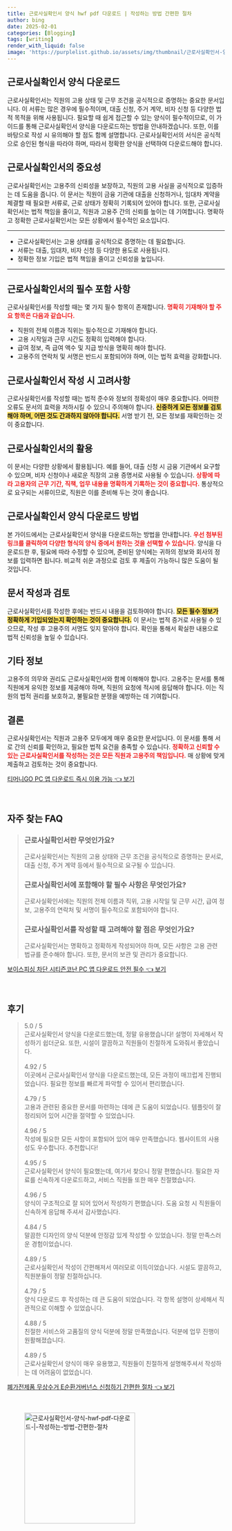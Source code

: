 ```yaml
---
title: 근로사실확인서 양식 hwf pdf 다운로드 | 작성하는 방법 간편한 절차
author: bing
date: 2025-02-01
categories: [Blogging]
tags: [writing]
render_with_liquid: false
image: 'https://purplelist.github.io/assets/img/thumbnail/근로사실확인서-양식-hwf-pdf-다운로드-|-작성하는-방법-간편한-절차.webp'
---
```



<h2 id='근로사실확인서_다운로드'>근로사실확인서 양식 다운로드</h2>

<p>근로사실확인서는 직원의 고용 상태 및 근무 조건을 공식적으로 증명하는 중요한 문서입니다. 이 서류는 많은 경우에 필수적이며, 대출 신청, 주거 계약, 비자 신청 등 다양한 법적 목적을 위해 사용됩니다. 필요할 때 쉽게 접근할 수 있는 양식이 필수적이므로, 이 가이드를 통해 근로사실확인서 양식을 다운로드하는 방법을 안내하겠습니다. 또한, 이를 바탕으로 작성 시 유의해야 할 점도 함께 설명합니다. 근로사실확인서의 서식은 공식적으로 승인된 형식을 따라야 하며, 따라서 정확한 양식을 선택하여 다운로드해야 합니다.</p>

<h2 id='근로사실확인서의_중요성'>근로사실확인서의 중요성</h2>

<p>근로사실확인서는 고용주의 신뢰성을 보장하고, 직원의 고용 사실을 공식적으로 입증하는 데 도움을 줍니다. 이 문서는 직원이 금융 기관에 대출을 신청하거나, 임대차 계약을 체결할 때 필요한 서류로, 근로 상태가 정확히 기록되어 있어야 합니다. 또한, 근로사실확인서는 법적 책임을 줄이고, 직원과 고용주 간의 신뢰를 높이는 데 기여합니다. 명확하고 정확한 근로사실확인서는 모든 상황에서 필수적인 요소입니다.</p>

<hr />

<ul>
    <li>근로사실확인서는 고용 상태를 공식적으로 증명하는 데 필요합니다.</li>
    <li>서류는 대출, 임대차, 비자 신청 등 다양한 용도로 사용됩니다.</li>
    <li>정확한 정보 기입은 법적 책임을 줄이고 신뢰성을 높입니다.</li>
</ul>

<hr />

<h2 id='필수_포함_사항'>근로사실확인서의 필수 포함 사항</h2>

<p>근로사실확인서를 작성할 때는 몇 가지 필수 항목이 존재합니다. <b><span style="color: #ee2323;">명확히 기재해야 할 주요 항목은 다음과 같습니다.</span></b></p>

<ul>
    <li>직원의 전체 이름과 직위는 필수적으로 기재해야 합니다.</li>
    <li>고용 시작일과 근무 시간도 정확히 입력해야 합니다.</li>
    <li>급여 정보, 즉 급여 액수 및 지급 방식을 명확히 해야 합니다.</li>
    <li>고용주의 연락처 및 서명은 반드시 포함되어야 하며, 이는 법적 효력을 강화합니다.</li>
</ul>

<h2 id='작성_시_고려사항'>근로사실확인서 작성 시 고려사항</h2>

<p>근로사실확인서를 작성할 때는 법적 준수와 정보의 정확성이 매우 중요합니다. 어떠한 오류도 문서의 효력을 저하시킬 수 있으니 주의해야 합니다. <b><span style="background-color: #ffe066;">신중하게 모든 정보를 검토해야 하며, 어떤 것도 간과하지 않아야 합니다.</span></b> 서명 받기 전, 모든 정보를 재확인하는 것이 중요합니다.</p>

<h2 id='근로사실확인서의_활용'>근로사실확인서의 활용</h2>

<p>이 문서는 다양한 상황에서 활용됩니다. 예를 들어, 대출 신청 시 금융 기관에서 요구할 수 있으며, 비자 신청이나 새로운 직장의 고용 증명서로 사용될 수 있습니다. <b><span style="color: #ee2323;">상황에 따라 고용자의 근무 기간, 직책, 업무 내용을 명확하게 기록하는 것이 중요합니다.</span></b> 통상적으로 요구되는 서류이므로, 직원은 이를 준비해 두는 것이 좋습니다.</p>

<h2 id='양식_다운로드_방법'>근로사실확인서 양식 다운로드 방법</h2>

<p>본 가이드에서는 근로사실확인서 양식을 다운로드하는 방법을 안내합니다. <b><span style="color: #ee2323;">우선 첨부된 링크를 클릭하여 다양한 형식의 양식 중에서 원하는 것을 선택할 수 있습니다.</span></b> 양식을 다운로드한 후, 필요에 따라 수정할 수 있으며, 준비된 양식에는 귀하의 정보와 회사의 정보를 입력하면 됩니다. 비교적 쉬운 과정으로 검토 후 제출이 가능하니 많은 도움이 될 것입니다.</p>

<h2 id='작성과_검토'>문서 작성과 검토</h2>

<p>근로사실확인서를 작성한 후에는 반드시 내용을 검토하여야 합니다. <b><span style="background-color: #ffe066;">모든 필수 정보가 정확하게 기입되었는지 확인하는 것이 중요합니다.</span></b> 이 문서는 법적 증거로 사용될 수 있으므로, 작성 후 고용주의 서명도 잊지 말아야 합니다. 확인을 통해서 확실한 내용으로 법적 신뢰성을 높일 수 있습니다.</p>

<h2 id='기타_정보'>기타 정보</h2>

<p>고용주의 의무와 권리도 근로사실확인서와 함께 이해해야 합니다. 고용주는 문서를 통해 직원에게 유익한 정보를 제공해야 하며, 직원의 요청에 적시에 응답해야 합니다. 이는 직원의 법적 권리를 보호하고, 불필요한 분쟁을 예방하는 데 기여합니다.</p>

<h2 id='결론'>결론</h2>

<p>근로사실확인서는 직원과 고용주 모두에게 매우 중요한 문서입니다. 이 문서를 통해 서로 간의 신뢰를 확인하고, 필요한 법적 요건을 충족할 수 있습니다. <b><span style="color: #ee2323;">정확하고 신뢰할 수 있는 근로사실확인서를 작성하는 것은 모든 직원과 고용주의 책임입니다.</span></b> 매 상황에 맞게 제출하고 검토하는 것이 중요합니다.</p>


<p><a class="click-button" title="티머니GO PC 앱 다운로드 즉시 이용 가능" href="https://purplelist.github.io/posts/%ED%8B%B0%EB%A8%B8%EB%8B%88GO-PC-%EC%95%B1-%EB%8B%A4%EC%9A%B4%EB%A1%9C%EB%93%9C-%EC%A6%89%EC%8B%9C-%EC%9D%B4%EC%9A%A9-%EA%B0%80%EB%8A%A5/" rel="dofollow">티머니GO PC 앱 다운로드 즉시 이용 가능 👈 보기</a></p><br>
<h2 id='자주_찾는_FAQ'>자주 찾는 FAQ</h2>
<div itemscope="" itemtype="https://schema.org/FAQPage"> 
<blockquote> 
<div itemscope="" itemprop="mainEntity" itemtype="https://schema.org/Question"> 
<h3 itemprop="name">근로사실확인서란 무엇인가요?</h3> 
<div itemscope="" itemprop="acceptedAnswer" itemtype="https://schema.org/Answer"> 
<span itemprop="text"> 
<p>근로사실확인서는 직원의 고용 상태와 근무 조건을 공식적으로 증명하는 문서로, 대출 신청, 주거 계약 등에서 필수적으로 요구될 수 있습니다.</p> 
</span> 
</div> 
</div> 

<div itemscope="" itemprop="mainEntity" itemtype="https://schema.org/Question"> 
<h3 itemprop="name">근로사실확인서에 포함해야 할 필수 사항은 무엇인가요?</h3> 
<div itemscope="" itemprop="acceptedAnswer" itemtype="https://schema.org/Answer"> 
<span itemprop="text"> 
<p>근로사실확인서에는 직원의 전체 이름과 직위, 고용 시작일 및 근무 시간, 급여 정보, 고용주의 연락처 및 서명이 필수적으로 포함되어야 합니다.</p> 
</span> 
</div> 
</div> 

<div itemscope="" itemprop="mainEntity" itemtype="https://schema.org/Question"> 
<h3 itemprop="name">근로사실확인서를 작성할 때 고려해야 할 점은 무엇인가요?</h3> 
<div itemscope="" itemprop="acceptedAnswer" itemtype="https://schema.org/Answer"> 
<span itemprop="text"> 
<p>근로사실확인서는 명확하고 정확하게 작성되어야 하며, 모든 사항은 고용 관련 법규를 준수해야 합니다. 또한, 문서의 보관 및 관리가 중요합니다.</p> 
</span> 
</div> 
</div> 
</blockquote> 
</div>
<p><a class="click-button" title="보이스피싱 차단 시티즌코난 PC 앱 다운로드 안전 필수" href="https://purplelist.github.io/posts/%EB%B3%B4%EC%9D%B4%EC%8A%A4%ED%94%BC%EC%8B%B1-%EC%B0%A8%EB%8B%A8-%EC%8B%9C%ED%8B%B0%EC%A6%8C%EC%BD%94%EB%82%9C-PC-%EC%95%B1-%EB%8B%A4%EC%9A%B4%EB%A1%9C%EB%93%9C-%EC%95%88%EC%A0%84-%ED%95%84%EC%88%98/" rel="dofollow">보이스피싱 차단 시티즌코난 PC 앱 다운로드 안전 필수 👈 보기</a></p><br>
<h2 id='후기'>후기</h2>
<div itemscope itemtype="https://schema.org/Product">
  <blockquote>
  <div itemprop="review" itemscope itemtype="https://schema.org/Review">
      <div itemprop="reviewRating" itemscope itemtype="https://schema.org/Rating"> <span itemprop="ratingValue">5.0</span> / <span itemprop="bestRating">5</span> </div>
      <span itemprop="reviewBody">근로사실확인서 양식을 다운로드했는데, 정말 유용했습니다! 설명이 자세해서 작성하기 쉽더군요. 또한, 시설이 깔끔하고 직원들이 친절하게 도와줘서 좋았습니다.</span>
  </div>
  <br>
  <div itemprop="review" itemscope itemtype="https://schema.org/Review">
      <div itemprop="reviewRating" itemscope itemtype="https://schema.org/Rating"> <span itemprop="ratingValue">4.92</span> / <span itemprop="bestRating">5</span> </div>
      <span itemprop="reviewBody">이곳에서 근로사실확인서 양식을 다운로드했는데, 모든 과정이 매끄럽게 진행되었습니다. 필요한 정보를 빠르게 파악할 수 있어서 편리했습니다.</span>
  </div>
  <br>
  <div itemprop="review" itemscope itemtype="https://schema.org/Review">
      <div itemprop="reviewRating" itemscope itemtype="https://schema.org/Rating"> <span itemprop="ratingValue">4.79</span> / <span itemprop="bestRating">5</span> </div>
      <span itemprop="reviewBody">고용과 관련된 중요한 문서를 마련하는 데에 큰 도움이 되었습니다. 템플릿이 잘 정리되어 있어 시간을 절약할 수 있었습니다.</span>
  </div>
  <br>
  <div itemprop="review" itemscope itemtype="https://schema.org/Review">
      <div itemprop="reviewRating" itemscope itemtype="https://schema.org/Rating"> <span itemprop="ratingValue">4.96</span> / <span itemprop="bestRating">5</span> </div>
      <span itemprop="reviewBody">작성에 필요한 모든 사항이 포함되어 있어 매우 만족했습니다. 웹사이트의 사용성도 우수합니다. 추천합니다!</span>
  </div>
  <br>
  <div itemprop="review" itemscope itemtype="https://schema.org/Review">
      <div itemprop="reviewRating" itemscope itemtype="https://schema.org/Rating"> <span itemprop="ratingValue">4.95</span> / <span itemprop="bestRating">5</span> </div>
      <span itemprop="reviewBody">근로사실확인서 양식이 필요했는데, 여기서 찾으니 정말 편했습니다. 필요한 자료를 신속하게 다운로드하고, 서비스 직원들 또한 매우 친절했습니다.</span>
  </div>
  <br>
  <div itemprop="review" itemscope itemtype="https://schema.org/Review">
      <div itemprop="reviewRating" itemscope itemtype="https://schema.org/Rating"> <span itemprop="ratingValue">4.96</span> / <span itemprop="bestRating">5</span> </div>
      <span itemprop="reviewBody">양식이 구조적으로 잘 되어 있어서 작성하기 편했습니다. 도움 요청 시 직원들이 신속하게 응답해 주셔서 감사했습니다.</span>
  </div>
  <br>
  <div itemprop="review" itemscope itemtype="https://schema.org/Review">
      <div itemprop="reviewRating" itemscope itemtype="https://schema.org/Rating"> <span itemprop="ratingValue">4.84</span> / <span itemprop="bestRating">5</span> </div>
      <span itemprop="reviewBody">말끔한 디자인의 양식 덕분에 안정감 있게 작성할 수 있었습니다. 정말 만족스러운 경험이었습니다.</span>
  </div>
  <br>
  <div itemprop="review" itemscope itemtype="https://schema.org/Review">
      <div itemprop="reviewRating" itemscope itemtype="https://schema.org/Rating"> <span itemprop="ratingValue">4.89</span> / <span itemprop="bestRating">5</span> </div>
      <span itemprop="reviewBody">근로사실확인서 작성이 간편해져서 여러모로 이득이었습니다. 시설도 깔끔하고, 직원분들이 정말 친절하십니다.</span>
  </div>
  <br>
  <div itemprop="review" itemscope itemtype="https://schema.org/Review">
      <div itemprop="reviewRating" itemscope itemtype="https://schema.org/Rating"> <span itemprop="ratingValue">4.79</span> / <span itemprop="bestRating">5</span> </div>
      <span itemprop="reviewBody">양식 다운로드 후 작성하는 데 큰 도움이 되었습니다. 각 항목 설명이 상세해서 직관적으로 이해할 수 있었습니다.</span>
  </div>
  <br>
  <div itemprop="review" itemscope itemtype="https://schema.org/Review">
      <div itemprop="reviewRating" itemscope itemtype="https://schema.org/Rating"> <span itemprop="ratingValue">4.88</span> / <span itemprop="bestRating">5</span> </div>
      <span itemprop="reviewBody">친절한 서비스와 고품질의 양식 덕분에 정말 만족했습니다. 덕분에 업무 진행이 원활해졌습니다.</span>
  </div>
  <br>
  <div itemprop="review" itemscope itemtype="https://schema.org/Review">
      <div itemprop="reviewRating" itemscope itemtype="https://schema.org/Rating"> <span itemprop="ratingValue">4.89</span> / <span itemprop="bestRating">5</span> </div>
      <span itemprop="reviewBody">근로사실확인서 양식이 매우 유용했고, 직원들이 친절하게 설명해주셔서 작성하는 데 어려움이 없었습니다.</span>
  </div>
  </blockquote>
</div>
<p><a class="click-button" title="폐가전제품 무상수거 E순환거버넌스 신청하기 간편한 절차" href="https://purplelist.github.io/posts/%ED%8F%90%EA%B0%80%EC%A0%84%EC%A0%9C%ED%92%88-%EB%AC%B4%EC%83%81%EC%88%98%EA%B1%B0-E%EC%88%9C%ED%99%98%EA%B1%B0%EB%B2%84%EB%84%8C%EC%8A%A4-%EC%8B%A0%EC%B2%AD%ED%95%98%EA%B8%B0-%EA%B0%84%ED%8E%B8%ED%95%9C-%EC%A0%88%EC%B0%A8/" rel="dofollow">폐가전제품 무상수거 E순환거버넌스 신청하기 간편한 절차 👈 보기</a></p><br>
<figure class="image"><img src="https://purplelist.github.io/assets/img/thumbnail/근로사실확인서-양식-hwf-pdf-다운로드-|-작성하는-방법-간편한-절차.webp" alt="근로사실확인서-양식-hwf-pdf-다운로드-|-작성하는-방법-간편한-절차" width="256" height="256"></figure>